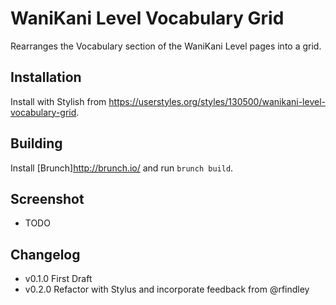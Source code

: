 # WaniKani Level Vocabulary Grid

Rearranges the Vocabulary section of the WaniKani Level pages into a grid.

## Installation

Install with Stylish from <https://userstyles.org/styles/130500/wanikani-level-vocabulary-grid>.

## Building

Install [Brunch]<http://brunch.io/> and run `brunch build`.

## Screenshot

- TODO

## Changelog

- v0.1.0 First Draft
- v0.2.0 Refactor with Stylus and incorporate feedback from @rfindley
